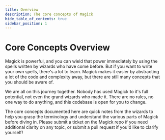```yaml
---
title: Overview
description: The core concepts of Magick
hide_table_of_contents: true
sidebar_position: 1
---
```


# Core Concepts Overview

Magick is powerful, and you can wield that power immediately by using the spells written by wizards who have come before. But if you want to write your own spells, there's a lot to learn. Magick makes it easier by abstracting a lot of the code and complexity away, but there are still many concepts that you should be aware of.

We are all on this journey together. Nobody has used Magick to it's full potential, not even the grand wizards who made it. There are no rules, no one way to do anything, and this codebase is open for you to change.

The core concepts documented here are quick notes from the wizards to help you grasp the terminology and understand the various parts of Magick before diving in. Please submit a ticket on the Magick repo if you need additional clarity on any topic, or submit a pull request if you'd like to clarify yourself!
